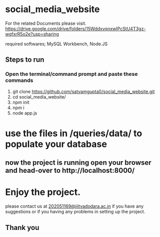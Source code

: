 # social_media_website
For the related Documents please visit.
https://drive.google.com/drive/folders/15WddxvqnxwIPcStU4T3gz-wqfxrR5o2e?usp=sharing

required softwares; MySQL Workbench, Node.JS

## Steps to run
### Open the terminal/command prompt and paste these commands
1. git clone https://github.com/satyamgupta0/social_media_website.git
2. cd social_media_website/
3. npm init
4. npm i
5. node app.js


# use the files in /queries/data/ to populate your database
## now the project is running open your browser and head-over to http://localhost:8000/
# Enjoy the project.

please contact us at 202051169@iiitvadodara.ac.in if you have any suggestions or if you having any problems in setting up the project.
## Thank you
